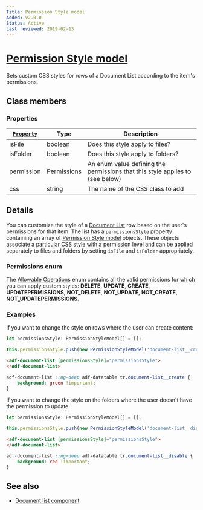 ```yaml
---
Title: Permission Style model
Added: v2.0.0
Status: Active
Last reviewed: 2019-02-13
---
```


# [Permission Style model](../../../lib/content-services/document-list/models/permissions-style.model.ts "Defined in permissions-style.model.ts")

Sets custom CSS styles for rows of a Document List according to the item's permissions.

## Class members

### Properties

| [`Property`](../../../lib/content-services/content-metadata/interfaces/property.interface.ts) | Type | Description |
| --------------------------------------------------------------------------------------------- | ---- | ----------- |
| isFile | boolean | Does this style apply to files? |
| isFolder | boolean | Does this style apply to folders? |
| permission | Permissions | An enum value defining the permissions that this style applies to (see below) |
| css | string | The name of the CSS class to add |

## Details

You can customize the style of a [Document List](../components/document-list.component.md) row based on the user's
permissions for that item. The list has a `permissionsStyle` property containing an array of
[Permission Style model](permissions-style.model.md) objects. These objects associate a particular CSS style with a permission level
and can be applied separately to files and folders by setting `isFile` and `isFolder` appropriately.

### Permissions enum

The [Allowable Operations](https://github.com/Alfresco/alfresco-ng2-components/blob/development/lib/core/models/allowable-operations.enum.ts)
enum contains all the valid permissions for which you can apply custom styles: **DELETE**, **UPDATE**,
**CREATE**, **UPDATEPERMISSIONS**, **NOT_DELETE**, **NOT_UPDATE**, **NOT_CREATE**, **NOT_UPDATEPERMISSIONS**.

### Examples

If you want to change the style on rows where the user can create content: 

```ts
let permissionsStyle: PermissionStyleModel[] = [];

this.permissionsStyle.push(new PermissionStyleModel('document-list__create', AllowableOperationsEnum.CREATE));        
```

```html
<adf-document-list [permissionsStyle]="permissionsStyle">
</adf-document-list>
```

```css
adf-document-list ::ng-deep adf-datatable tr.document-list__create {
    background: green !important;
}
```

If you want to change the style on the folders where the user doesn't have the permission to update: 

```ts
let permissionsStyle: PermissionStyleModel[] = [];

this.permissionsStyle.push(new PermissionStyleModel('document-list__disable', AllowableOperationsEnum.NOT_UPDATE, false, true));
```

```html
<adf-document-list [permissionsStyle]="permissionsStyle">
</adf-document-list>
```

```css
adf-document-list ::ng-deep adf-datatable tr.document-list__disable {
    background: red !important;
}
```

## See also

-   [Document list component](../components/document-list.component.md)
